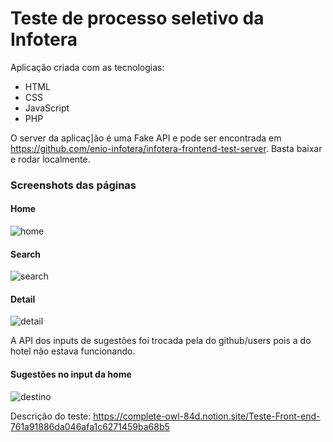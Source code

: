 # Teste de processo seletivo da Infotera

Aplicação criada com as tecnologias:

- HTML
- CSS
- JavaScript
- PHP

O server da aplicaç]ão é uma Fake API e pode ser encontrada em https://github.com/enio-infotera/infotera-frontend-test-server.
Basta baixar e rodar localmente.


### Screenshots das páginas
#### Home
![home](https://user-images.githubusercontent.com/63618987/173244892-48496bdc-9251-43d0-8b10-0534a5b4e6c2.png)

#### Search
![search](https://user-images.githubusercontent.com/63618987/173244861-f07d5d66-44e9-4ba8-9619-7721a0ec4e78.png)

#### Detail
![detail](https://user-images.githubusercontent.com/63618987/173244830-0e74675e-6ace-4025-9132-2aa4751eb7db.png)

A API dos inputs de sugestões foi trocada pela do github/users pois a do hotel não estava funcionando.

#### Sugestões no input da home
![destino](https://user-images.githubusercontent.com/63618987/173244862-a857e9d0-8aa1-4629-84a0-6e8c4f40a1aa.png)


Descrição do teste: 
https://complete-owl-84d.notion.site/Teste-Front-end-761a91886da046afa1c6271459ba68b5
